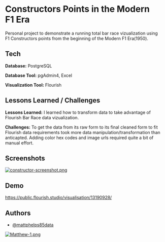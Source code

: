 
# Constructors Points in the Modern F1 Era

Personal project to demonstrate a running total bar race vizualization using F1 Constructors points from the beginning of the Modern F1 Era(1950).


## Tech

**Database:** PostgreSQL

**Database Tool:** pgAdmin4, Excel

**Visualization Tool:** Flourish


## Lessons Learned / Challenges

**Lessons Learned:**
I learned how to transform data to take advantage of Flourish Bar Race data vizualization. 

**Challenges:**
To get the data from its raw form to its final cleaned form to fit Flourish data requirements took more data manipulation/transformation than anticapted. Adding color hex codes and image urls required quite a bit of manual effort.

## Screenshots

[![constructor-screenshot.png](https://i.postimg.cc/kM1kbFmm/constructor-screenshot.png)](https://postimg.cc/HjMZGMnZ)


## Demo

https://public.flourish.studio/visualisation/13190928/


## Authors

- [@mattphelps85data](https://github.com/mattphelps85data)


[![Matthew-1.png](https://i.postimg.cc/W4rdD6fp/Matthew-1.png)](https://postimg.cc/t1qqwPj8)

